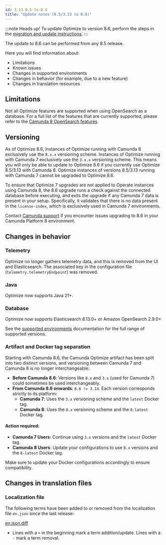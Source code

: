 ```yaml
---
id: 3.13_8.5-to-8.6
title: "Update notes (8.5/3.13 to 8.6)"
---
```


:::note Heads up!
To update Optimize to version 8.6, perform the steps in the [migration and update instructions](./instructions.md).
:::

The update to 8.6 can be performed from any 8.5 release.

Here you will find information about:

- Limitations
- Known issues
- Changes in supported environments
- Changes in behavior (for example, due to a new feature)
- Changes in translation resources

## Limitations

Not all Optimize features are supported when using OpenSearch as a database. For a full list of the features that are currently supported, please refer to the [Camunda 8 OpenSearch features](https://github.com/camunda/issues/issues/635).

## Versioning

As of Optimize 8.6, instances of Optimize running with Camunda 8 exclusively use the `8.x.x` versioning scheme. Instances of Optimize running with Camunda 7 exclusively use the `3.x.x` versioning scheme. This means you will only be able to update to Optimize 8.6 if you currently use Optimize 8.5/3.13 with Camunda 8. Optimize instances of versions 8.5/3.13 running with Camunda 7 cannot be upgraded to Optimize 8.6.

To ensure that Optimize 7 upgrades are not applied to Operate instances using Camunda 8, the 8.6 upgrade runs a check against the connected database before executing, and exits the upgrade if any Camunda 7 data is present in your setup. Specifically, it validates that there is no data present in the `license-index`, which is exclusively used in Camunda 7 environments.

Contact [Camunda support](https://camunda.com/services/support/) if you encounter issues upgrading to 8.6 in your Camunda Platform 8 environment.

## Changes in behavior

### Telemetry

Optimize no longer gathers telemetry data, and this is removed from the UI and Elasticsearch. The associated key in the configuration file (`telemetry.telemetryEndpoint`) was removed.

### Java

Optimize now supports Java 21+.

### Database

Optimize now supports Elasticsearch 8.13.0+ or Amazon OpenSearch 2.9.0+

See the [supported environments]($docs$/reference/supported-environments/#component-requirements) documentation for the full range of supported versions.

### Artifact and Docker tag separation

Starting with Camunda 8.6, the Camunda Optimize artifact has been split into two distinct versions, and versioning between Camunda 7 and Camunda 8 is no longer interchangeable:

- **Before Camunda 8.6**: Versions like `8.x` and `3.x` (used for Camunda 7) could sometimes be used interchangeably.
- **From Camunda 8.6 onwards**: `8.6 != 3.14`. Each version corresponds strictly to its platform:
  - **Camunda 7**: Uses the `3.x` versioning scheme and the `latest` Docker tag.
  - **Camunda 8**: Uses the `8.x` versioning scheme and the `8-latest` Docker tag.

#### Action required:

- **Camunda 7 Users**: Continue using `3.x` versions and the `latest` Docker tag.
- **Camunda 8 Users**: Update your configurations to use `8.x` versions and the `8-latest` Docker tag.

Make sure to update your Docker configurations accordingly to ensure compatibility.

## Changes in translation files

### Localization file

The following terms have been added to or removed from the localization file `en.json` since the last release:

[en.json.diff](../translation-diffs/differences_localization_313_314.diff)

- Lines with a `+` in the beginning mark a term addition/update. Lines with a `-` mark a term removal.
